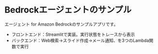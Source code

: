 # Bedrockエージェントのサンプル

エージェント for Amazon Bedrockのサンプルアプリです。
- フロントエンド：Streamlitで実装。実行状態をトレースから表示
- バックエンド：Web検索→スライド作成→メール通知、を3つのLambda関数で実行
